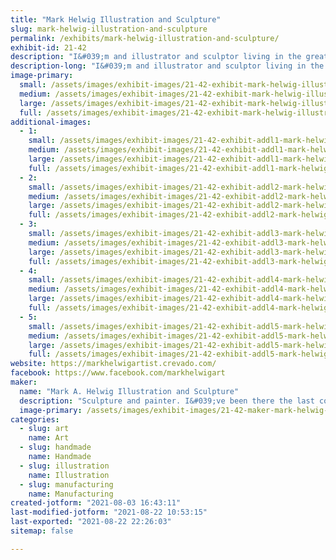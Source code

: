 ```yaml
---
title: "Mark Helwig Illustration and Sculpture"
slug: mark-helwig-illustration-and-sculpture
permalink: /exhibits/mark-helwig-illustration-and-sculpture/
exhibit-id: 21-42
description: "I&#039;m and illustrator and sculptor living in the greater Orlando area. "
description-long: "I&#039;m and illustrator and sculptor living in the greater Orlando area. I specialize in fantasy, whimsy, humor and creativity. My sculptures and paintings have won awards at shows and galleries across the southeast."
image-primary: 
  small: /assets/images/exhibit-images/21-42-exhibit-mark-helwig-illustration-and-sculpture-43-safe-image-php-1730-small.jpg
  medium: /assets/images/exhibit-images/21-42-exhibit-mark-helwig-illustration-and-sculpture-43-safe-image-php-1730-medium.jpg
  large: /assets/images/exhibit-images/21-42-exhibit-mark-helwig-illustration-and-sculpture-43-safe-image-php-1730-large.jpg
  full: /assets/images/exhibit-images/21-42-exhibit-mark-helwig-illustration-and-sculpture-43-safe-image-php-1730-full.jpg
additional-images: 
  - 1:
    small: /assets/images/exhibit-images/21-42-exhibit-addl1-mark-helwig-illustration-and-sculpture-dragons-small.jpg
    medium: /assets/images/exhibit-images/21-42-exhibit-addl1-mark-helwig-illustration-and-sculpture-dragons-medium.jpg
    large: /assets/images/exhibit-images/21-42-exhibit-addl1-mark-helwig-illustration-and-sculpture-dragons-large.jpg
    full: /assets/images/exhibit-images/21-42-exhibit-addl1-mark-helwig-illustration-and-sculpture-dragons-full.jpg
  - 2:
    small: /assets/images/exhibit-images/21-42-exhibit-addl2-mark-helwig-illustration-and-sculpture-house-elf-small.jpg
    medium: /assets/images/exhibit-images/21-42-exhibit-addl2-mark-helwig-illustration-and-sculpture-house-elf-medium.jpg
    large: /assets/images/exhibit-images/21-42-exhibit-addl2-mark-helwig-illustration-and-sculpture-house-elf-large.jpg
    full: /assets/images/exhibit-images/21-42-exhibit-addl2-mark-helwig-illustration-and-sculpture-house-elf-full.jpg
  - 3:
    small: /assets/images/exhibit-images/21-42-exhibit-addl3-mark-helwig-illustration-and-sculpture-painting-2-small.jpg
    medium: /assets/images/exhibit-images/21-42-exhibit-addl3-mark-helwig-illustration-and-sculpture-painting-2-medium.jpg
    large: /assets/images/exhibit-images/21-42-exhibit-addl3-mark-helwig-illustration-and-sculpture-painting-2-large.jpg
    full: /assets/images/exhibit-images/21-42-exhibit-addl3-mark-helwig-illustration-and-sculpture-painting-2-full.jpg
  - 4:
    small: /assets/images/exhibit-images/21-42-exhibit-addl4-mark-helwig-illustration-and-sculpture-painting-3-small.jpg
    medium: /assets/images/exhibit-images/21-42-exhibit-addl4-mark-helwig-illustration-and-sculpture-painting-3-medium.jpg
    large: /assets/images/exhibit-images/21-42-exhibit-addl4-mark-helwig-illustration-and-sculpture-painting-3-large.jpg
    full: /assets/images/exhibit-images/21-42-exhibit-addl4-mark-helwig-illustration-and-sculpture-painting-3-full.jpg
  - 5:
    small: /assets/images/exhibit-images/21-42-exhibit-addl5-mark-helwig-illustration-and-sculpture-painting-one-small.jpg
    medium: /assets/images/exhibit-images/21-42-exhibit-addl5-mark-helwig-illustration-and-sculpture-painting-one-medium.jpg
    large: /assets/images/exhibit-images/21-42-exhibit-addl5-mark-helwig-illustration-and-sculpture-painting-one-large.jpg
    full: /assets/images/exhibit-images/21-42-exhibit-addl5-mark-helwig-illustration-and-sculpture-painting-one-full.jpg
website: https://markhelwigartist.crevado.com/
facebook: https://www.facebook.com/markhelwigart
maker: 
  name: "Mark A. Helwig Illustration and Sculpture"
  description: "Sculpture and painter. I&#039;ve been there the last couple of times and did a sculpting demo."
  image-primary: /assets/images/exhibit-images/21-42-maker-mark-helwig-illustration-and-sculpture-safe-image-php-medium.jpg
categories: 
  - slug: art
    name: Art
  - slug: handmade
    name: Handmade
  - slug: illustration
    name: Illustration
  - slug: manufacturing
    name: Manufacturing
created-jotform: "2021-08-03 16:43:11"
last-modified-jotform: "2021-08-22 10:53:15"
last-exported: "2021-08-22 22:26:03"
sitemap: false

---
```

